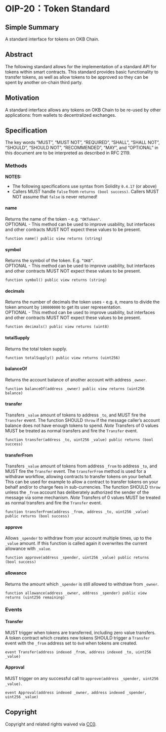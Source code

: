 # OIP-20：Token Standard 
## Simple Summary
A standard interface for tokens on OKB Chain.  
## Abstract
The following standard allows for the implementation of a standard API for tokens within smart contracts. This standard provides basic functionality to transfer tokens, as well as allow tokens to be approved so they can be spent by another on-chain third party.  
## Motivation
A standard interface allows any tokens on OKB Chain to be re-used by other applications: from wallets to decentralized exchanges.  
## Specification
The key words “MUST”, “MUST NOT”, “REQUIRED”, “SHALL”, “SHALL NOT”, “SHOULD”, “SHOULD NOT”, “RECOMMENDED”, “MAY”, and “OPTIONAL” in this document are to be interpreted as described in RFC 2119.  
### Methods
**NOTES:**  
- The following specifications use syntax from Solidity `0.4.17` (or above)
- Callers MUST handle `false` from `returns (bool success)`. Callers MUST NOT assume that `false` is never returned!
#### name
Returns the name of the token - e.g. `"OKToken"`.  
OPTIONAL - This method can be used to improve usability, but interfaces and other contracts MUST NOT expect these values to be present.
```
function name() public view returns (string)
```
#### symbol
Returns the symbol of the token. E.g. `“OKB”`.  
OPTIONAL - This method can be used to improve usability, but interfaces and other contracts MUST NOT expect these values to be present.
```
function symbol() public view returns (string)
```
#### decimals
Returns the number of decimals the token uses - e.g. `8`, means to divide the token amount by `100000000` to get its user representation.  
OPTIONAL - This method can be used to improve usability, but interfaces and other contracts MUST NOT expect these values to be present.  
```
function decimals() public view returns (uint8)
```
#### totalSupply
Returns the total token supply.  
```
function totalSupply() public view returns (uint256)
```
#### balanceOf
Returns the account balance of another account with address `_owner`.  
```
function balanceOf(address _owner) public view returns (uint256 balance)
```
#### transfer
Transfers `_value` amount of tokens to address `_to`, and MUST fire the `Transfer` event. The function SHOULD `throw` if the message caller’s account balance does not have enough tokens to spend.
*Note* Transfers of 0 values MUST be treated as normal transfers and fire the `Transfer` event.
```
function transfer(address _to, uint256 _value) public returns (bool success)
```
#### transferFrom
Transfers `_value` amount of tokens from address `_from` to address `_to`, and MUST fire the `Transfer` event.
The `transferFrom` method is used for a withdraw workflow, allowing contracts to transfer tokens on your behalf. This can be used for example to allow a contract to transfer tokens on your behalf and/or to charge fees in sub-currencies. The function SHOULD `throw` unless the `_from` account has deliberately authorized the sender of the message via some mechanism.
*Note* Transfers of 0 values MUST be treated as normal transfers and fire the `Transfer` event.
```
function transferFrom(address _from, address _to, uint256 _value) public returns (bool success)
```
#### approve
Allows `_spender` to withdraw from your account multiple times, up to the `_value` amount. If this function is called again it overwrites the current allowance with `_value`.  
```
function approve(address _spender, uint256 _value) public returns (bool success)
```
#### allowance
Returns the amount which `_spender` is still allowed to withdraw from `_owner`.  
```
function allowance(address _owner, address _spender) public view returns (uint256 remaining)
```
### Events
#### Transfer
MUST trigger when tokens are transferred, including zero value transfers.  
A token contract which creates new tokens SHOULD trigger a `Transfer` event with the `_from` address set to `0x0` when tokens are created.  
```
event Transfer(address indexed _from, address indexed _to, uint256 _value)
```
#### Approval
MUST trigger on any successful call to `approve(address _spender, uint256 _value)`.  
```
event Approval(address indexed _owner, address indexed _spender, uint256 _value)
```
## Copyright
Copyright and related rights waived via [CC0](https://creativecommons.org/publicdomain/zero/1.0/deed.en).
